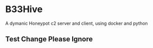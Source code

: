 # B33Hive

A dymanic Honeypot c2 server and client, using docker and python

## Test Change Please Ignore